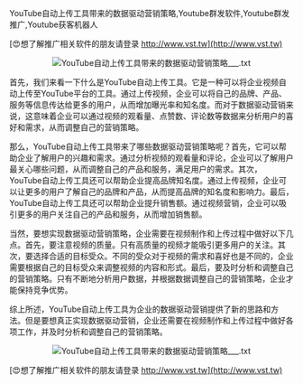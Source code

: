 YouTube自动上传工具带来的数据驱动营销策略,Youtube群发软件,Youtube群发推广,Youtube获客机器人

[😍想了解推广相关软件的朋友请登录 http://www.vst.tw](http://www.vst.tw)

 <center><img src="https://vst.tw/MP4/tuiguang/png/4.png" alt="YouTube自动上传工具带来的数据驱动营销策略___.txt"></center>

首先，我们来看一下什么是YouTube自动上传工具。它是一种可以将企业视频自动上传至YouTube平台的工具。通过上传视频，企业可以将自己的品牌、产品、服务等信息传达给更多的用户，从而增加曝光率和知名度。而对于数据驱动营销来说，这意味着企业可以通过视频的观看量、点赞数、评论数等数据来分析用户的喜好和需求，从而调整自己的营销策略。

那么，YouTube自动上传工具带来了哪些数据驱动营销策略呢？首先，它可以帮助企业了解用户的兴趣和需求。通过分析视频的观看量和评论，企业可以了解用户最关心哪些问题，从而调整自己的产品和服务，满足用户的需求。其次，YouTube自动上传工具还可以帮助企业提高品牌知名度。通过上传视频，企业可以让更多的用户了解自己的品牌和产品，从而提高品牌的知名度和影响力。最后，YouTube自动上传工具还可以帮助企业提升销售额。通过视频营销，企业可以吸引更多的用户关注自己的产品和服务，从而增加销售额。

当然，要想实现数据驱动营销策略，企业需要在视频制作和上传过程中做好以下几点。首先，要注意视频的质量。只有高质量的视频才能吸引更多用户的关注。其次，要选择合适的目标受众。不同的受众对于视频的需求和喜好也是不同的，企业需要根据自己的目标受众来调整视频的内容和形式。最后，要及时分析和调整自己的营销策略。只有不断地分析用户数据，并根据数据调整自己的营销策略，企业才能保持竞争优势。

综上所述，YouTube自动上传工具为企业的数据驱动营销提供了新的思路和方法。但是要想真正实现数据驱动营销，企业还需要在视频制作和上传过程中做好各项工作，并及时分析和调整自己的营销策略。

 <center><img src="https://vst.tw/MP4/tuiguang/png/1.png" alt="YouTube自动上传工具带来的数据驱动营销策略___.txt"></center>

[😍想了解推广相关软件的朋友请登录 http://www.vst.tw](http://www.vst.tw)



